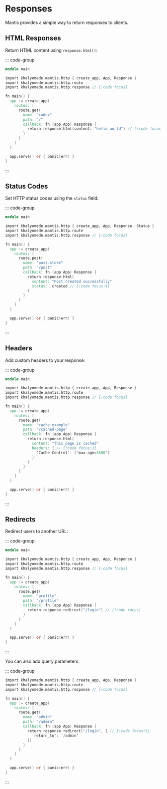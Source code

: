# Responses

Mantis provides a simple way to return responses to clients.

## HTML Responses

Return HTML content using `response.html()`:

::: code-group

```v [main.v]
module main

import khalyomede.mantis.http { create_app, App, Response }
import khalyomede.mantis.http.route
import khalyomede.mantis.http.response // [!code focus]

fn main() {
  app := create_app(
    routes: [
      route.get(
        name: "index"
        path: "/"
        callback: fn (app App) Response {
          return response.html(content: "hello world") // [!code focus]
        }
      )
    ]
  )

  app.serve() or { panic(err) }
}
```

:::

## Status Codes

Set HTTP status codes using the `status` field:

::: code-group

```v [main.v]
module main

import khalyomede.mantis.http { create_app, App, Response, Status }
import khalyomede.mantis.http.route
import khalyomede.mantis.http.response // [!code focus]

fn main() {
  app := create_app(
    routes: [
      route.post(
        name: "post.store"
        path: "/post"
        callback: fn (app App) Response {
          return response.html(
            content: "Post created successfully"
            status: .created // [!code focus:4]
          )
        }
      )
    ]
  )

  app.serve() or { panic(err) }
}
```

:::

## Headers

Add custom headers to your response:

::: code-group

```v [main.v]
module main

import khalyomede.mantis.http { create_app, App, Response }
import khalyomede.mantis.http.route
import khalyomede.mantis.http.response // [!code focus]

fn main() {
  app := create_app(
    routes: [
      route.get(
        name: "cache.example"
        path: "/cached-page"
        callback: fn (app App) Response {
          return response.html(
            content: "This page is cached"
            headers: { // [!code focus:3]
              'Cache-Control': ['max-age=3600']
            }
          )
        }
      )
    ]
  )

  app.serve() or { panic(err) }
}
```

:::

## Redirects

Redirect users to another URL:

::: code-group

```v [main.v]
module main

import khalyomede.mantis.http { create_app, App, Response }
import khalyomede.mantis.http.route
import khalyomede.mantis.http.response // [!code focus]

fn main() {
  app := create_app(
    routes: [
      route.get(
        name: "profile"
        path: "/profile"
        callback: fn (app App) Response {
          return response.redirect("/login") // [!code focus]
        }
      )
    ]
  )

  app.serve() or { panic(err) }
}
```

:::

You can also add query parameters:

::: code-group

```v [main.v]
import khalyomede.mantis.http { create_app, App, Response }
import khalyomede.mantis.http.route
import khalyomede.mantis.http.response // [!code focus]

fn main() {
  app := create_app(
    routes: [
      route.get(
        name: "admin"
        path: "/admin"
        callback: fn (app App) Response {
          return response.redirect("/login", { // [!code focus:3]
            'return_to': '/admin'
          })
        }
      )
    ]
  )

  app.serve() or { panic(err) }
}
```

:::
